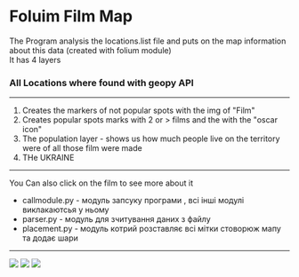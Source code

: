 
<h1>Foluim Film Map</h1>
<p>The Program analysis the locations.list file and puts on the map information about this data (created with folium module) </br>
It has 4 layers
<h3>All Locations where found with geopy API</h3>
<hr>
<ol>
<li>Creates the markers of not popular spots with the img of "Film"</li>
<li>Creates popular spots marks with 2 or > films and the with the "oscar icon"</li>
<li>The population layer - shows us how much people live on the territory were of all those film were made</li>
<li>THe UKRAINE </li>

</ol></p>

<hr>
<p>You Can also click on the film to see more about it</p>
<ul>
	<li>callmodule.py - модуль запсуку програми , всі інші модулі виклакаютсья у ньому</li>
	<li>parser.py - модуль для зчитування даних з файлу</li>
	<li>placement.py - мoдуль котрий розставляє всі мітки стоворюж мапу та додає шари</li>
</ul>
<hr>
<img src="https://github.com/nickolanick/lab_1_map/blob/master/Screens/Screen%20Shot%201.png"></img>
<img src="https://github.com/nickolanick/lab_1_map/blob/master/Screens/Screen%20Shot%202.png"></img>
<img src="https://github.com/nickolanick/lab_1_map/blob/master/Screens/Screen%20Shot%203.png"></img>